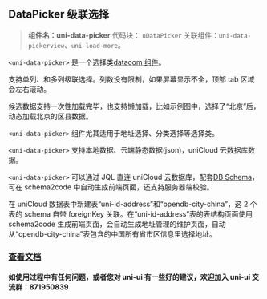 ## DataPicker 级联选择

> **组件名：uni-data-picker**
> 代码块： `uDataPicker`
> 关联组件：`uni-data-pickerview`、`uni-load-more`。

`<uni-data-picker>` 是一个选择类[datacom 组件](https://uniapp.dcloud.net.cn/component/datacom)。

支持单列、和多列级联选择。列数没有限制，如果屏幕显示不全，顶部 tab 区域会左右滚动。

候选数据支持一次性加载完毕，也支持懒加载，比如示例图中，选择了“北京”后，动态加载北京的区县数据。

`<uni-data-picker>` 组件尤其适用于地址选择、分类选择等选择类。

`<uni-data-picker>` 支持本地数据、云端静态数据(json)，uniCloud 云数据库数据。

`<uni-data-picker>` 可以通过 JQL 直连 uniCloud 云数据库，配套[DB Schema](https://uniapp.dcloud.net.cn/uniCloud/schema)，可在 schema2code 中自动生成前端页面，还支持服务器端校验。

在 uniCloud 数据表中新建表“uni-id-address”和“opendb-city-china”，这 2 个表的 schema 自带 foreignKey 关联。在“uni-id-address”表的表结构页面使用 schema2code 生成前端页面，会自动生成地址管理的维护页面，自动从“opendb-city-china”表包含的中国所有省市区信息里选择地址。

### [查看文档](https://uniapp.dcloud.io/component/uniui/uni-data-picker)

#### 如使用过程中有任何问题，或者您对 uni-ui 有一些好的建议，欢迎加入 uni-ui 交流群：871950839

